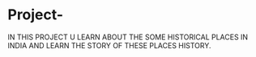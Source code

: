 # Project-


IN THIS PROJECT U LEARN ABOUT THE SOME HISTORICAL  PLACES IN INDIA 
AND LEARN THE STORY OF  THESE PLACES HISTORY.  


